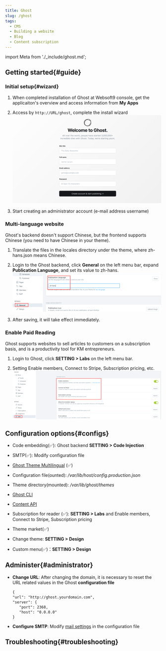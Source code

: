 ```yaml
---
title: Ghost
slug: /ghost
tags:
  - CMS
  - Building a website
  - Blog
  - Content subscription
---
```


import Meta from './_include/ghost.md';

<Meta name="meta" />

## Getting started{#guide}

### Initial setup{#wizard}

1. When completed installation of Ghost at Websoft9 console, get the applicaiton's overview and access information from **My Apps**  

2. Access by `http://URL/ghost`, complete the install wizard  
   ![](./assets/ghost-register001-websoft9.png)

3. Start creating an administrator account (e-mail address username) 

### Multi-language website

Ghost's backend doesn't support Chinese, but the frontend supports Chinese (you need to have Chinese in your theme).

1. Translate the files in the locales directory under the theme, where zh-hans.json means Chinese.

2. Login to the Ghost backend, click **General** on the left menu bar, expand **Publication Language**, and set its value to zh-hans.
  ![Ghost Setting Language](./assets/ghost-setzhhans-websoft9.png)

3. After saving, it will take effect immediately.


### Enable Paid Reading

Ghost supports websites to sell articles to customers on a subscription basis, and is a productivity tool for KM entrepreneurs.

1. Login to Ghost, click **SETTING > Labs** on the left menu bar.

2. Setting Enable members, Connect to Stripe, Subscription pricing, etc.
  ![Ghost Code Insertion](./assets/ghost-setsubs-websoft9.png)


## Configuration options{#configs}

- Code embedding(✅): Ghost backend **SETTING > Code Injection**  

- SMTP(✅): Modify configuration file  

- [Ghost Theme Multilingual](https://ghost.org/docs/faq/translation/) (✅)

- Configuration file(ounted): */var/lib/host/config.production.json*  

- Theme directory(mounted): */var/lib/ghost/themes*  

- [Ghost CLI](https://ghost.org/docs/ghost-cli/)  

- [Content API](https://ghost.org/docs/content-api/)
  
- Subscription for reader (✅): **SETTING > Labs** and Enable members, Connect to Stripe, Subscription pricing

- Theme market(✅)  

- Change theme: **SETTING > Design** 

- Custom menu(✅)：**SETTING > Design**

## Administer{#administrator}

- **Change URL**: After changing the domain, it is necessary to reset the URL related values in the Ghost **configuration file** 
   ```
   {
   "url": "http://ghost.yourdomain.com",
   "server": {
      "port": 2368,
      "host": "0.0.0.0"
   }
   ```

- **Configure SMTP**: Modify [mail settings](https://forum.ghost.org/t/how-to-setup-basic-smtp-for-ghost/29166/4) in the configuration file

## Troubleshooting{#troubleshooting}
